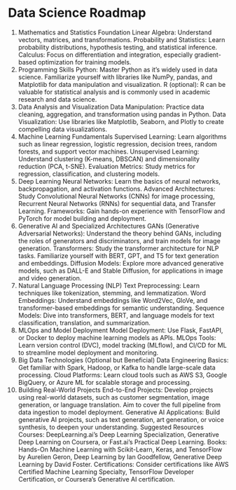 # Data Science Roadmap

1. Mathematics and Statistics Foundation
    Linear Algebra: Understand vectors, matrices, and transformations.
    Probability and Statistics: Learn probability distributions, hypothesis testing, and statistical inference.
    Calculus: Focus on differentiation and integration, especially gradient-based optimization for training models.
2. Programming Skills
    Python: Master Python as it’s widely used in data science. Familiarize yourself with libraries like NumPy, pandas, and Matplotlib for data manipulation and visualization.
    R (optional): R can be valuable for statistical analysis and is commonly used in academic research and data science.
3. Data Analysis and Visualization
    Data Manipulation: Practice data cleaning, aggregation, and transformation using pandas in Python.
    Data Visualization: Use libraries like Matplotlib, Seaborn, and Plotly to create compelling data visualizations.
4. Machine Learning Fundamentals
    Supervised Learning: Learn algorithms such as linear regression, logistic regression, decision trees, random forests, and support vector machines.
    Unsupervised Learning: Understand clustering (K-means, DBSCAN) and dimensionality reduction (PCA, t-SNE).
    Evaluation Metrics: Study metrics for regression, classification, and clustering models.
5. Deep Learning
    Neural Networks: Learn the basics of neural networks, backpropagation, and activation functions.
    Advanced Architectures: Study Convolutional Neural Networks (CNNs) for image processing, Recurrent Neural Networks (RNNs) for sequential data, and Transfer Learning.
    Frameworks: Gain hands-on experience with TensorFlow and PyTorch for model building and deployment.
6. Generative AI and Specialized Architectures
    GANs (Generative Adversarial Networks): Understand the theory behind GANs, including the roles of generators and discriminators, and train models for image generation.
    Transformers: Study the transformer architecture for NLP tasks. Familiarize yourself with BERT, GPT, and T5 for text generation and embeddings.
    Diffusion Models: Explore more advanced generative models, such as DALL-E and Stable Diffusion, for applications in image and video generation.
7. Natural Language Processing (NLP)
    Text Preprocessing: Learn techniques like tokenization, stemming, and lemmatization.
    Word Embeddings: Understand embeddings like Word2Vec, GloVe, and transformer-based embeddings for semantic understanding.
    Sequence Models: Dive into transformers, BERT, and language models for text classification, translation, and summarization.
8. MLOps and Model Deployment
    Model Deployment: Use Flask, FastAPI, or Docker to deploy machine learning models as APIs.
    MLOps Tools: Learn version control (DVC), model tracking (MLflow), and CI/CD for ML to streamline model deployment and monitoring.
9. Big Data Technologies (Optional but Beneficial)
    Data Engineering Basics: Get familiar with Spark, Hadoop, or Kafka to handle large-scale data processing.
    Cloud Platforms: Learn cloud tools such as AWS S3, Google BigQuery, or Azure ML for scalable storage and processing.
10. Building Real-World Projects
    End-to-End Projects: Develop projects using real-world datasets, such as customer segmentation, image generation, or language translation. Aim to cover the full pipeline from data ingestion to model deployment.
    Generative AI Applications: Build generative AI projects, such as text generation, art generation, or voice synthesis, to deepen your understanding.
Suggested Resources
    Courses: DeepLearning.ai’s Deep Learning Specialization, Generative Deep Learning on Coursera, or Fast.ai’s Practical Deep Learning.
    Books: Hands-On Machine Learning with Scikit-Learn, Keras, and TensorFlow by Aurelien Geron, Deep Learning by Ian Goodfellow, Generative Deep Learning by David Foster.
Certifications: Consider certifications like AWS Certified Machine Learning Specialty, TensorFlow Developer Certification, or Coursera’s Generative AI certification.
